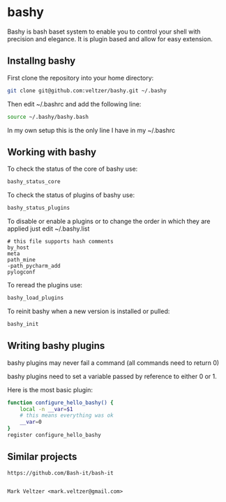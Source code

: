 # bashy

Bashy is bash baset system to enable you to control your shell with precision and elegance.
It is plugin based and allow for easy extension.

## Installng bashy

First clone the repository into your home directory:

```bash
git clone git@github.com:veltzer/bashy.git ~/.bashy
```

Then edit ~/.bashrc and add the following line:

```bash
source ~/.bashy/bashy.bash
```

In my own setup this is the only line I have in my ~/.bashrc

## Working with bashy

To check the status of the core of bashy use:

```bash
bashy_status_core
```

To check the status of plugins of bashy use:

```bash
bashy_status_plugins
```

To disable or enable a plugins or to change the order in which
they are applied just edit ~/.bashy.list

```
# this file supports hash comments
by_host
meta
path_mine
-path_pycharm_add
pylogconf
```

To reread the plugins use:

```bash
bashy_load_plugins
```

To reinit bashy when a new version is installed or pulled:

```bash
bashy_init
```

## Writing bashy plugins

bashy plugins may never fail a command (all commands need to return 0)

bashy plugins need to set a variable passed by reference to either 0 or 1.

Here is the most basic plugin:

```bash
function configure_hello_bashy() {
	local -n __var=$1
	# this means everything was ok
	__var=0
}
register configure_hello_bashy
```

## Similar projects

	https://github.com/Bash-it/bash-it


	Mark Veltzer <mark.veltzer@gmail.com>

